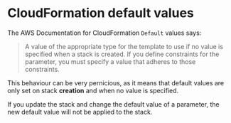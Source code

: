 # CloudFormation default values

The AWS Documentation for CloudFormation `Default` values says:

> A value of the appropriate type for the template to use if no value is specified when a stack is created. If you define constraints for the parameter, you must specify a value that adheres to those constraints.

This behaviour can be very pernicious, as it means that default values are only set on stack **creation** and when no value is specified.

If you update the stack and change the default value of a parameter, the new default value will not be applied to the stack.
